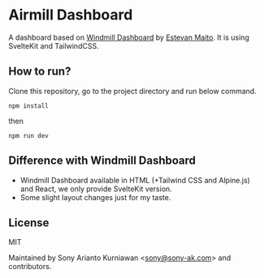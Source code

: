 # Airmill Dashboard

A dashboard based on [Windmill Dashboard](https://github.com/estevanmaito/windmill-dashboard) by [Estevan Maito](https://github.com/estevanmaito). It is using SvelteKit and TailwindCSS.

## How to run?

Clone this repository, go to the project directory and run below command.

```
npm install
```

then

```
npm run dev
```

## Difference with Windmill Dashboard
- Windmill Dashboard available in HTML (+Tailwind CSS and Alpine.js) and React, we only provide SvelteKit version.
- Some slight layout changes just for my taste.

## License

MIT

Maintained by Sony Arianto Kurniawan <<sony@sony-ak.com>> and contributors.
